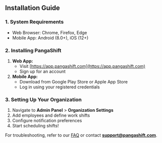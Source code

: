 ## Installation Guide

### 1. System Requirements

- Web Browser: Chrome, Firefox, Edge
- Mobile App: Android (8.0+), iOS (12+)

### 2. Installing PangaShift

1. **Web App:**
   - Visit [https://app.pangashift.com](https://app.pangashift.com)
   - Sign up for an account
2. **Mobile App:**
   - Download from Google Play Store or Apple App Store
   - Log in using your registered credentials

### 3. Setting Up Your Organization

1. Navigate to **Admin Panel** > **Organization Settings**
2. Add employees and define work shifts
3. Configure notification preferences
4. Start scheduling shifts!

For troubleshooting, refer to our [FAQ](faq.md) or contact **support@pangashift.com**.
